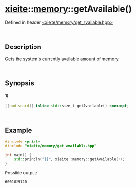 # [xieite](../../xieite.md)\:\:[memory](../../memory.md)\:\:getAvailable\(\)
Defined in header [<xieite/memory/get_available.hpp>](../../../include/xieite/memory/get_available.hpp)

&nbsp;

## Description
Gets the system's currently available amount of memory.

&nbsp;

## Synopsis
#### 1)
```cpp
[[nodiscard]] inline std::size_t getAvailable() noexcept;
```

&nbsp;

## Example
```cpp
#include <print>
#include "xieite/memory/get_available.hpp"

int main() {
    std::println("{}", xieite::memory::getAvailable());
}
```
Possible output:
```
6001029120
```
